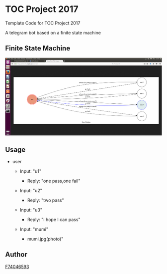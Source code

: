 # TOC Project 2017

Template Code for TOC Project 2017

A telegram bot based on a finite state machine



## Finite State Machine
![fsm](./img/fsm.png)

## Usage
* user
	* Input: "u1"
		* Reply: "one pass,one fail"

	* Input: "u2"
		* Reply: "two pass"
		
	* Input: "u3"
		* Reply: "I hope I can pass"
	
	* Input: "mumi"
		* mumi.jpg(photo)"

## Author
[F74046593](https://github.com/F74046593)
